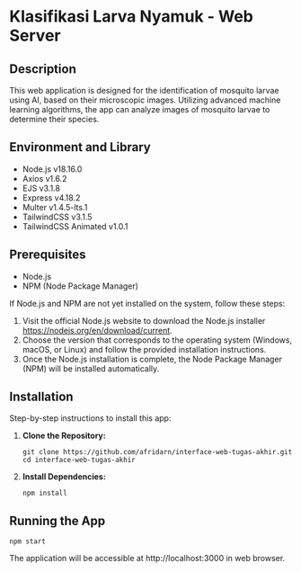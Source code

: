 # Klasifikasi Larva Nyamuk - Web Server

## Description

This web application is designed for the identification of mosquito larvae using AI, based on their microscopic images. Utilizing advanced machine learning algorithms, the app can analyze images of mosquito larvae to determine their species.

## Environment and Library

- Node.js v18.16.0
- Axios v1.6.2
- EJS v3.1.8
- Express v4.18.2
- Multer v1.4.5-lts.1
- TailwindCSS v3.1.5
- TailwindCSS Animated v1.0.1

## Prerequisites

- Node.js
- NPM (Node Package Manager)

If Node.js and NPM are not yet installed on the system, follow these steps:

1. Visit the official Node.js website to download the Node.js installer https://nodejs.org/en/download/current.
2. Choose the version that corresponds to the operating system (Windows, macOS, or Linux) and follow the provided installation instructions.
3. Once the Node.js installation is complete, the Node Package Manager (NPM) will be installed automatically.

## Installation

Step-by-step instructions to install this app:

1. **Clone the Repository:**

   ```
   git clone https://github.com/afridarn/interface-web-tugas-akhir.git
   cd interface-web-tugas-akhir
   ```

2. **Install Dependencies:**
   ```
   npm install
   ```

## Running the App

```
npm start
```

The application will be accessible at http://localhost:3000 in web browser.
